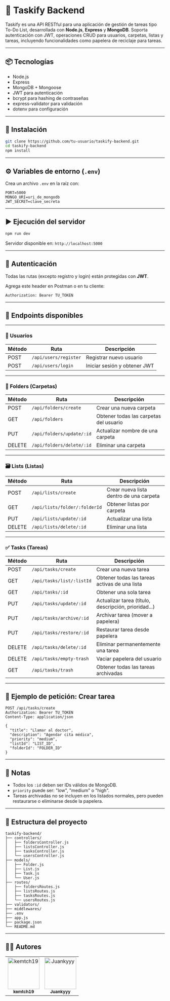 # 📝 Taskify Backend

Taskify es una API RESTful para una aplicación de gestión de tareas tipo To-Do List, desarrollada con **Node.js**, **Express** y **MongoDB**. Soporta autenticación con JWT, operaciones CRUD para usuarios, carpetas, listas y tareas, incluyendo funcionalidades como papelera de reciclaje para tareas.

---

## 📦 Tecnologías

- Node.js
- Express
- MongoDB + Mongoose
- JWT para autenticación
- bcrypt para hashing de contraseñas
- express-validator para validación
- dotenv para configuración

---

## 🚀 Instalación

```bash
git clone https://github.com/tu-usuario/taskify-backend.git
cd taskify-backend
npm install
```

---

## ⚙️ Variables de entorno (`.env`)

Crea un archivo `.env` en la raíz con:

```
PORT=5000
MONGO_URI=uri_de_mongodb
JWT_SECRET=clave_secreta
```

---

## ▶️ Ejecución del servidor

```bash
npm run dev
```

Servidor disponible en: `http://localhost:5000`

---

## 🔐 Autenticación

Todas las rutas (excepto registro y login) están protegidas con **JWT**.

Agrega este header en Postman o en tu cliente:

```
Authorization: Bearer TU_TOKEN
```

---

## 📁 Endpoints disponibles

---

### 👤 Usuarios

| Método | Ruta                  | Descripción                     |
| ------ | --------------------- | ------------------------------- |
| POST   | `/api/users/register` | Registrar nuevo usuario         |
| POST   | `/api/users/login`    | Iniciar sesión y obtener JWT    |

---

### 📂 Folders (Carpetas)

| Método | Ruta                      | Descripción                            |
| ------ | ------------------------- | -------------------------------------- |
| POST   | `/api/folders/create`     | Crear una nueva carpeta                |
| GET    | `/api/folders`            | Obtener todas las carpetas del usuario |
| PUT    | `/api/folders/update/:id` | Actualizar nombre de una carpeta       |
| DELETE | `/api/folders/delete/:id` | Eliminar una carpeta                   |

---

### 🗃️ Lists (Listas)

| Método | Ruta                          | Descripción                             |
| ------ | ----------------------------- | --------------------------------------- |
| POST   | `/api/lists/create`           | Crear nueva lista dentro de una carpeta |
| GET    | `/api/lists/folder/:folderId` | Obtener listas por carpeta              |
| PUT    | `/api/lists/update/:id`       | Actualizar una lista                    |
| DELETE | `/api/lists/delete/:id`       | Eliminar una lista                      |

---

### ✅ Tasks (Tareas)

| Método | Ruta                      | Descripción                                          |
| ------ | ------------------------- | ---------------------------------------------------- |
| POST   | `/api/tasks/create`       | Crear una nueva tarea                                |
| GET    | `/api/tasks/list/:listId` | Obtener todas las tareas activas de una lista        |
| GET    | `/api/tasks/:id`          | Obtener una sola tarea                               |
| PUT    | `/api/tasks/update/:id`   | Actualizar tarea (título, descripción, prioridad...) |
| PUT    | `/api/tasks/archive/:id`  | Archivar tarea (mover a papelera)                    |
| PUT    | `/api/tasks/restore/:id`  | Restaurar tarea desde papelera                       |
| DELETE | `/api/tasks/delete/:id`   | Eliminar permanentemente una tarea                   |
| DELETE | `/api/tasks/empty-trash`  | Vaciar papelera del usuario                          |
| GET    | `/api/tasks/trash`        | Obtener todas las tareas archivadas                  |

---

## 🧪 Ejemplo de petición: Crear tarea

```http
POST /api/tasks/create
Authorization: Bearer TU_TOKEN
Content-Type: application/json

{
  "title": "Llamar al doctor",
  "description": "Agendar cita médica",
  "priority": "medium",
  "listId": "LIST_ID",
  "folderId": "FOLDER_ID"
}
```

---

## 🧠 Notas

- Todos los `:id` deben ser IDs válidos de MongoDB.
- `priority` puede ser: "low", "medium" o "high".
- Tareas archivadas no se incluyen en los listados normales, pero pueden restaurarse o eliminarse desde la papelera.

---

## 📂 Estructura del proyecto

```
taskify-backend/
├── controllers/
│   ├── foldersController.js
│   ├── listsController.js
│   ├── tasksController.js
│   └── usersController.js
├── models/
│   ├── Folder.js
│   ├── List.js
│   ├── Task.js
│   └── User.js
├── routes/
│   ├── foldersRoutes.js
│   ├── listsRoutes.js
│   ├── tasksRoutes.js
│   └── usersRoutes.js
├── validators/
├── middlewares/
├── .env
├── app.js
├── package.json
└── README.md
```

---

## 👨‍💻 Autores

<table>
  <tr>
    <td align="center">
      <a href="https://github.com/kemtch19">
        <img src="https://avatars.githubusercontent.com/u/92267985?v=4" width="100px;" alt="kemtch19"/>
        <br />
        <sub><b>kemtch19</b></sub>
      </a>
    </td>
    <td align="center">
      <a href="https://github.com/Juankyyy">
        <img src="https://avatars.githubusercontent.com/u/103221572?v=4" width="100px;" alt="Juankyyy"/>
        <br />
        <sub><b>Juankyyy</b></sub>
      </a>
    </td>   
  </tr>
</table>

